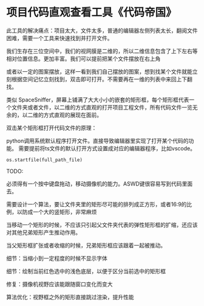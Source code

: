 # 项目代码直观查看工具《代码帝国》

此工具的解决痛点：项目太大，文件太多，普通的编辑器左侧列表太长，翻阅文件困难，需要一个工具来快速找到并打开文件。

我们生存在三位空间中，我们的视网膜是二维的，所以二维信息包含了上下左右等相对位置信息。更加丰富。我们可以提前把某个文件摆放在右上角

或者以一定的图案摆放，这样一看到我们自己摆放的图案，想到找某个文件就能立刻根据空间记忆立刻找到，双击即可打开。不需要再在一维的列表中来回上下翻找。

类似 SpaceSniffer，屏幕上铺满了大大小小的嵌套的矩形框，每个矩形框代表一个文件夹或者文件，以二维的方式直观的打开项目工程文件，所有代码文件一览无余的，以二维的方式直观的展现在面前。

双击某个矩形框打开代码文件的原理：

python调用系统默认程序打开文件。直接导致编辑器里实现了打开某个代码的功能。
需要提前将ts文件的默认打开方式设置成对应的编辑器程序，比如vscode。

```
os.startfile(full_path_file)
```

TODO:

必须得有一个按中键盘拖动，移动摄像机的能力。ASWD键很容易写到代码里面去。

需要设计一个算法，要让文件夹里的矩形尽可能的排列成正方形，或者16:9的比例，以防成一个大的竖矩形，非常麻烦

当移动一个矩形的时候，不应该只引起父文件夹代表的弹性矩形框的扩缩，还应该对其他兄弟矩形产生推动作用。

当父矩形框扩张或者收缩的时候，兄弟矩形框应该跟着一起被推动。

细节：当缩小到一定程度的时候不显示字体

细节：绘制当前红色选中的浅色底层，以便于区分当前选中的矩形框

修复：摄像机视野应该能跟随窗口变化而变大

算法优化：视野框之外的矩形直接跳过渲染，提升性能